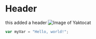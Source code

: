# Header #
this added a header
![Image of Yaktocat](https://octodex.github.com/images/yaktocat.png)
``` javascript
var myVar = "Hello, world!";
```
